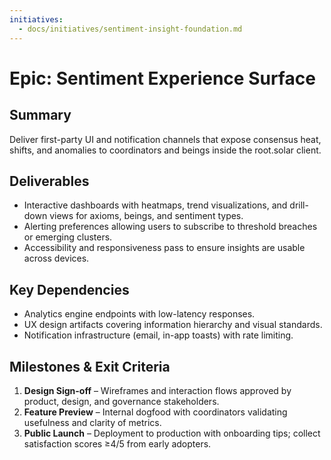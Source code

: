 ```yaml
---
initiatives:
  - docs/initiatives/sentiment-insight-foundation.md
---
```


# Epic: Sentiment Experience Surface

## Summary
Deliver first-party UI and notification channels that expose consensus heat, shifts, and anomalies to coordinators and beings inside the root.solar client.

## Deliverables
- Interactive dashboards with heatmaps, trend visualizations, and drill-down views for axioms, beings, and sentiment types.
- Alerting preferences allowing users to subscribe to threshold breaches or emerging clusters.
- Accessibility and responsiveness pass to ensure insights are usable across devices.

## Key Dependencies
- Analytics engine endpoints with low-latency responses.
- UX design artifacts covering information hierarchy and visual standards.
- Notification infrastructure (email, in-app toasts) with rate limiting.

## Milestones & Exit Criteria
1. **Design Sign-off** – Wireframes and interaction flows approved by product, design, and governance stakeholders.
2. **Feature Preview** – Internal dogfood with coordinators validating usefulness and clarity of metrics.
3. **Public Launch** – Deployment to production with onboarding tips; collect satisfaction scores ≥4/5 from early adopters.
